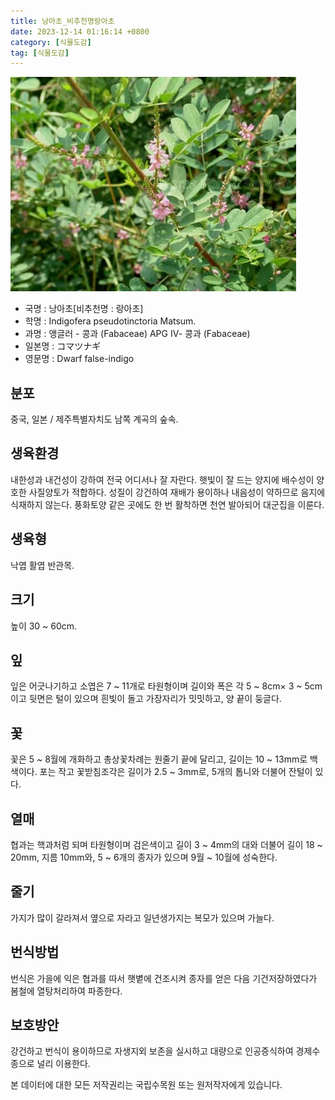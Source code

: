 ```yaml
---
title: 낭아초_비추천명랑아초
date: 2023-12-14 01:16:14 +0800
category: [식물도감]
tag: [식물도감]
---
```




![낭아초[비추천명 : 랑아초]](/assets/img/fileUpload/plants/basic/Leguminosae/Indigofera/1946/1_th2.JPG)
- 국명 : 낭아초[비추천명 : 랑아초]
- 학명 : Indigofera pseudotinctoria Matsum.
- 과명 : 앵글러 - 콩과 (Fabaceae) APG Ⅳ- 콩과 (Fabaceae)
- 일본명 : コマツナギ
- 영문명 : Dwarf false-indigo


## 분포
중국, 일본 / 제주특별자치도 남쪽 계곡의 숲속.
## 생육환경
내한성과 내건성이 강하여 전국 어디서나 잘 자란다. 햇빛이 잘 드는 양지에 배수성이 양호한 사질양토가 적합하다. 성질이 강건하여 재배가 용이하나 내음성이 약하므로 음지에 식재하지 않는다. 풍화토양 같은 곳에도 한 번 활착하면 천연 발아되어 대군집을 이룬다.
## 생육형
낙엽 활엽 반관목. 
## 크기
높이 30 ~ 60cm.
## 잎
잎은 어긋나기하고 소엽은 7 ~ 11개로 타원형이며 길이와 폭은 각 5 ~ 8cm× 3 ~ 5cm이고 뒷면은 털이 있으며 흰빛이 돌고 가장자리가 밋밋하고, 양 끝이 둥글다.
## 꽃
꽃은 5 ~ 8월에 개화하고 총상꽃차례는 원줄기 끝에 달리고, 길이는 10 ~ 13mm로 백색이다.  포는 작고 꽃받침조각은 길이가 2.5 ~ 3mm로, 5개의 톱니와 더불어 잔털이 있다.
## 열매
협과는 핵과처럼 되며 타원형이며 검은색이고 길이 3 ~ 4mm의 대와 더불어 길이 18 ~ 20mm, 지름 10mm와, 5 ~ 6개의 종자가 있으며 9월 ~ 10월에 성숙한다.
## 줄기
가지가 많이 갈라져서 옆으로 자라고 일년생가지는 복모가 있으며 가늘다.
## 번식방법
번식은 가을에 익은 협과를 따서 햇볕에 건조시켜 종자를 얻은 다음 기건저장하였다가 봄철에 열탕처리하여 파종한다.
## 보호방안
강건하고 번식이 용이하므로 자생지외 보존을 실시하고 대량으로 인공증식하여 경제수종으로 널리 이용한다.






본 데이터에 대한 모든 저작권리는 국립수목원 또는 원저작자에게 있습니다.

